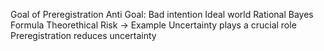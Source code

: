 Goal of Preregistration
Anti Goal: Bad intention
Ideal world
Rational
Bayes Formula
Theorethical Risk -> Example
Uncertainty plays a crucial role
Preregistration reduces uncertainty

